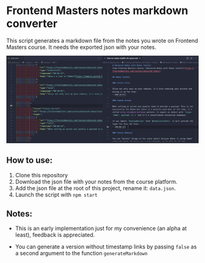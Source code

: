 # Frontend Masters notes markdown converter

This script generates a markdown file from the notes you wrote on Frontend Masters course. It needs the exported json with your notes. 

![before and after](assets/readme-image.png)

## How to use: 
1. Clone this repository
2. Download the json file with your notes from the course platform.
3. Add the json file at the root of this project, rename it: `data.json`.
4. Launch the script with `npm start`

## Notes:

* This is an early implementation just for my convenience (an alpha at least), feedback is appreciated. 

* You can generate a version without timestamp links by passing `false` as a second argument to the function `generateMarkdown`
